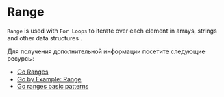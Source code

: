 # Range

`Range` is used with `For Loops` to iterate over each element in arrays, strings and other data structures .

Для получения дополнительной информации посетите следующие ресурсы:

- [Go Ranges](https://go.dev/tour/moretypes/16)
- [Go by Example: Range](https://gobyexample.com/range)
- [Go ranges basic patterns](https://yourbasic.org/golang/for-loop-range-array-slice-map-channel/)
